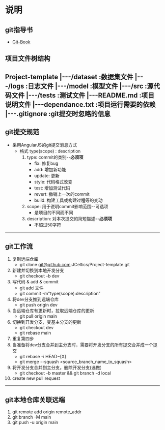 # 说明
## git指导书
* [Git-Book](https://git-scm.com/book/zh/v2)
## 项目文件树结构
Project-template
|---/dataset          :数据集文件
|---/logs             :日志文件
|---/model            :模型文件
|---/src              :源代码文件
|---/tests            :测试文件
|---README.md         :项目说明文件
|---dependance.txt    :项目运行需要的依赖
|---.gitignore        :git提交时忽略的信息
---
## git提交规范
* 采用AngularJS的git提交消息方式
  * 格式 type(scope) : description
    1. type: commit的类别--**必须项**
       * fix: 修复bug
       * add: 增加新功能
       * update: 更新
       * style: 代码格式改变
       * test: 增加测试代码
       * revert: 撤销上一次的commit
       * build: 构建工具或构建过程等的变动
    2. scope: 用于说明commit影响范围--可选项
       * 是项目的不同而不同
    3. description: 对本次提交的简短描述--**必须项**
       * 不超过50字符
---
## git工作流
1. 复制远端仓库
   * git clone git@github.com:JCeltics/Project-template.git
2. 新建并切换到本地开发分支
   * git checkout -b dev
3. 写代码 & add & commit
   * git add 文件
   * git commit -m"type(scope):description"
4. 将dev分支推到远端仓库
   * git push origin dev
5. 当远端仓库有更新时，拉取远端仓库的更新
   * git pull origin main
6. 切换到开发分支，变基主分支的更新
   * git checkout dev
   * git rebase main
7. 重复第四步
8. 当准备将dev分支合并到主分支时，需要将开发分支的所有提交合并成一个提交
   * git rebase -i HEAD~[X]
   * git merge --squash <source_branch_name_to_squash>
9. 将开发分支合并到主分支，删除开发分支(选做)
   * git checkout -b master && git branch -d local
10. create new pull request
---
## git本地仓库关联远端
1. git remote add origin remote_addr
2. git branch -M main
3. git push -u origin main

